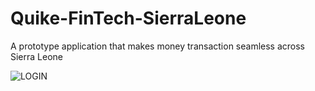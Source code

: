 # Quike-FinTech-SierraLeone
A prototype application that makes money transaction seamless across Sierra Leone

![LOGIN](https://github.com/user-attachments/assets/c56dd7c5-bb48-43b2-a4a2-ff9369128fda)
